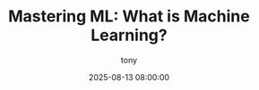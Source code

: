 ---
layout: post
current: post
cover:  assets/images/a3.jpg
navigation: True
title: "Mastering ML: What is Machine Learning?"
date: 2025-08-13 08:00:00
tags: [ml-basics, series]
class: post-template
subclass: 'post'
author: tony
---